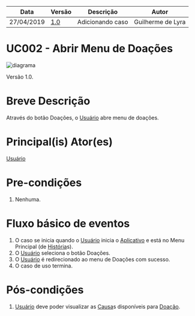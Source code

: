 | Data       | Versão  | Descrição       | Autor            |
| ---------- | ------- | --------------- | ---------------- |
| 27/04/2019 | [1.0](https://github.com/requisitos-2019-1/Ribon/commit/05339bf4c968ee9e9daebe6ffcdd1aa92436240d#diff-08909320c53979f8474d583cc5d47a66) | Adicionando caso  | Guilherme de Lyra |


# UC002 - Abrir Menu de Doações

![diagrama]([Doar](https://github.com/requisitos-2019-1/Ribon/blob/master/Modelagem%%20de%%20Requisitos/Lexicos/Doar.md)_Ribons.png)

Versão 1.0.

# Breve Descrição
Através do botão Doações, o [Usuário](https://github.com/requisitos-2019-1/Ribon/blob/master/Modelagem%%20de%%20Requisitos/Lexicos/Usuário.md) abre menu de doações.

# Principal(is) Ator(es)
[Usuário](https://github.com/requisitos-2019-1/Ribon/blob/master/Modelagem%%20de%%20Requisitos/Lexicos/Usuário.md)

# Pre-condições
1. Nenhuma.

# Fluxo básico de eventos
1. O caso se inicia quando o [Usuário](https://github.com/requisitos-2019-1/Ribon/blob/master/Modelagem%%20de%%20Requisitos/Lexicos/Usuário.md) inicia o [Aplicativo](https://github.com/requisitos-2019-1/Ribon/blob/master/Modelagem%%20de%%20Requisitos/Lexicos/Aplicativo.md) e está no Menu Principal (de [História](https://github.com/requisitos-2019-1/Ribon/blob/master/Modelagem%%20de%%20Requisitos/Lexicos/Historia.md)s).
1. O [Usuário](https://github.com/requisitos-2019-1/Ribon/blob/master/Modelagem%%20de%%20Requisitos/Lexicos/Usuário.md) seleciona o botão Doações.
1. O [Usuário](https://github.com/requisitos-2019-1/Ribon/blob/master/Modelagem%%20de%%20Requisitos/Lexicos/Usuário.md) é redirecionado ao menu de Doações com sucesso.
1. O caso de uso termina.

# Pós-condições
1. [Usuário](https://github.com/requisitos-2019-1/Ribon/blob/master/Modelagem%%20de%%20Requisitos/Lexicos/Usuário.md) deve poder visualizar as [Causa](https://github.com/requisitos-2019-1/Ribon/blob/master/Modelagem%%20de%%20Requisitos/Lexicos/Causa.md)s disponíveis para [Doação](https://github.com/requisitos-2019-1/Ribon/blob/master/Modelagem%%20de%%20Requisitos/Lexicos/Doação.md).
